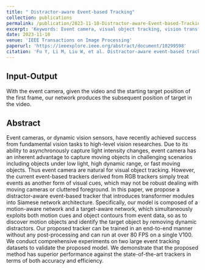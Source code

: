 ```yaml
---
title: " Distractor-aware Event-based Tracking"
collection: publications
permalink: /publication/2023-11-10-Distractor-aware-Event-based-Tracking
excerpt: 'Keywords: Event camera, visual object tracking, vision transformer, deep neural network'
date: 2023-11-10
venue: 'IEEE Transactions on Image Processing'
paperurl: 'https://ieeexplore.ieee.org/abstract/document/10299598'
citation: 'Fu Y, Li M, Liu W, et al. Distractor-aware event-based tracking[J]. IEEE Transactions on Image Processing, 2023.'
---
```

## Input-Output
With the event camera, given the video and the starting target position of the first frame, our network produces the subsequent position of target in the video.
## Abstract
Event cameras, or dynamic vision sensors, have recently achieved success from fundamental vision tasks to high-level vision researches. Due to its ability to asynchronously capture light intensity changes, event camera has an inherent advantage to capture moving objects in challenging scenarios including objects under low light, high dynamic range, or fast moving objects. Thus event camera are natural for visual object tracking. However, the current event-based trackers derived from RGB trackers simply treat events as another form of visual cues, which may not be robust dealing with moving cameras or cluttered foreground. In this paper, we propose a distractor-aware event-based tracker that introduces transformer modules into Siamese network architecture. Specifically, our model is composed of a motion-aware network and a target-aware network, which simultaneously exploits both motion cues and object contours from event data, so as to discover motion objects and identify the target object by removing dynamic distractors. Our proposed tracker can be trained in an end-to-end manner without any post-processing and can run at over 80 FPS on a single V100. We conduct comprehensive experiments on two large event tracking datasets to validate the proposed model. We demonstrate that the proposed method has superior performance against the state-of-the-art trackers in terms of both accuracy and efficiency.
